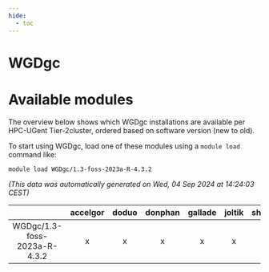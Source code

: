 ```yaml
---
hide:
  - toc
---
```


WGDgc
=====

# Available modules


The overview below shows which WGDgc installations are available per HPC-UGent Tier-2cluster, ordered based on software version (new to old).

To start using WGDgc, load one of these modules using a `module load` command like:

```shell
module load WGDgc/1.3-foss-2023a-R-4.3.2
```

*(This data was automatically generated on Wed, 04 Sep 2024 at 14:24:03 CEST)*  

| |accelgor|doduo|donphan|gallade|joltik|shinx|skitty|
| :---: | :---: | :---: | :---: | :---: | :---: | :---: | :---: |
|WGDgc/1.3-foss-2023a-R-4.3.2|x|x|x|x|x|-|x|
